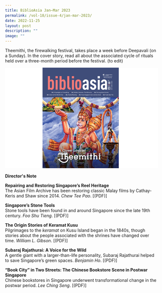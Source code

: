 ```yaml
---
title: BiblioAsia Jan–Mar 2023
permalink: /vol-18/issue-4/jan-mar-2023/
date: 2022-11-25
layout: post
description: ""
image: ""
---
```

Theemithi, the firewalking festival, takes place a week before Deepavali (on a Sunday). In the cover story, read all about the associated cycle of rituals held over a three-month period before the festival. (to edit)

<img src="/images/Vol%2018%20Issue%203/cover_edited.png">

<a style="text-decoration: none; font-weight: bold;" href="/vol-18/issue-3/oct-to-dec-2022/director-note">Director's Note</a>

<a style="text-decoration: none; font-weight: bold;" href="/vol-18/issue-4/">Repairing and Restoring Singapore’s Reel Heritage</a><br>The Asian Film Archive has been restoring classic Malay films by Cathay-Keris and Shaw since 2014. *Chew Tee Pao*. [(PDF)]

<a style="text-decoration: none; font-weight: bold;" href="/vol-18/issue-4/">Singapore’s Stone Tools </a><br>Stone tools have been found in and around Singapore since the late 19th century. *Foo Shu Tieng*.
 [(PDF)]
 
 <a style="text-decoration: none; font-weight: bold;" href="/vol-18/issue-4/">The Origin Stories of Keramat Kusu</a><br>Pilgrimages to the *keramat* on Kusu Island began in the 1840s, though stories about the people associated with the shrines have changed over time. *William L. Gibson*. [(PDF)]
 
<a style="text-decoration: none; font-weight: bold;" href="/vol-18/issue-4/">Subaraj Rajathurai: A Voice for the Wild</a><br>A gentle giant with a larger-than-life personality, Subaraj Rajathurai helped to save Singapore’s green spaces. *Benjamin Ho*. [(PDF)]

<a style="text-decoration: none; font-weight: bold;" href="/vol-18/issue-4/">“Book City” in Two Streets: The Chinese Bookstore Scene in Postwar Singapore</a><br>Chinese bookstores in Singapore underwent transformational change in the postwar period. *Lee Ching Seng*. [(PDF)]